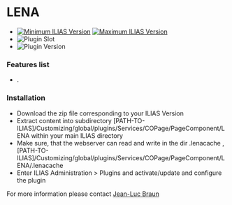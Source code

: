 # **LENA**
*  [![Minimum ILIAS Version](https://img.shields.io/badge/Minimum_ILIAS-7.0-orange.svg)](https://ilias.de/) [![Maximum ILIAS Version](https://img.shields.io/badge/Maximum_ILIAS-8.999-orange.svg)](https://ilias.de/)
*  ![Plugin Slot](https://img.shields.io/badge/Slot-COPage-blue)
*  ![Plugin Version](https://img.shields.io/badge/plugin_version-0.0.1-yellow)

### **Features list**
* .

### **Installation**
* Download the zip file corresponding to your ILIAS Version
* Extract content into subdirectory [PATH-TO-ILIAS]/Customizing/global/plugins/Services/COPage/PageComponent/LENA within your main ILIAS directory
* Make sure, that the webserver can read and write in the dir .lenacache , [PATH-TO-ILIAS]/Customizing/global/plugins/Services/COPage/PageComponent/LENA/.lenacache
* Enter ILIAS Administration > Plugins and activate/update and configure the plugin

For more information please contact [Jean-Luc Braun](mailto:braun@qualitus.de)
